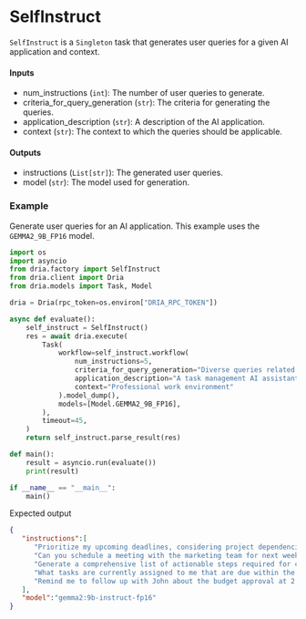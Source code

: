 # SelfInstruct

`SelfInstruct` is a `Singleton` task that generates user queries for a given AI application and context.

#### Inputs
- num_instructions (`int`): The number of user queries to generate.
- criteria_for_query_generation (`str`): The criteria for generating the queries.
- application_description (`str`): A description of the AI application.
- context (`str`): The context to which the queries should be applicable.

#### Outputs
- instructions (`List[str]`): The generated user queries.
- model (`str`): The model used for generation.

### Example

Generate user queries for an AI application. This example uses the `GEMMA2_9B_FP16` model.

```python
import os
import asyncio
from dria.factory import SelfInstruct
from dria.client import Dria
from dria.models import Task, Model

dria = Dria(rpc_token=os.environ["DRIA_RPC_TOKEN"])

async def evaluate():
    self_instruct = SelfInstruct()
    res = await dria.execute(
        Task(
            workflow=self_instruct.workflow(
                num_instructions=5,
                criteria_for_query_generation="Diverse queries related to task management",
                application_description="A task management AI assistant",
                context="Professional work environment"
            ).model_dump(),
            models=[Model.GEMMA2_9B_FP16],
        ),
        timeout=45,
    )
    return self_instruct.parse_result(res)

def main():
    result = asyncio.run(evaluate())
    print(result)

if __name__ == "__main__":
    main()
```

Expected output

```json
{
   "instructions":[
      "Prioritize my upcoming deadlines, considering project dependencies. ",
      "Can you schedule a meeting with the marketing team for next week to discuss the Q3 campaign?",
      "Generate a comprehensive list of actionable steps required for completing the client proposal.",
      "What tasks are currently assigned to me that are due within the next 7 days?",
      "Remind me to follow up with John about the budget approval at 2 PM tomorrow."
   ],
   "model":"gemma2:9b-instruct-fp16"
}
```